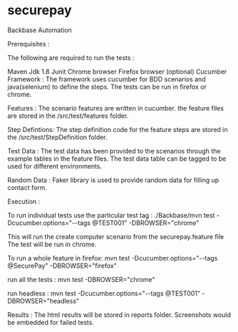 # securepay

Backbase Automation

Prerequisites :

The following are required to run the tests :

Maven
Jdk 1.8
Junit
Chrome browser
Firefox browser (optional)
Cucumber
Framework : The framework uses cucumber for BDD scenarios and java(selenium) to define the steps. The tests can be run in firefox or chrome.

Features : The scenario features are written in cucumber. the feature files are stored in the /src/test/features folder.

Step Defintions: The step definition code for the feature steps are stored in the /src/test/StepDefinition folder.

Test Data : The test data has been provided to the scenarios through the example tables in the feature files. The test data table can be tagged to be used for different environments. 

Random Data : Faker library is used to provide random data for filling up contact form.

Execution :

To run individual tests use the particular test tag : ./Backbase/mvn test -Dcucumber.options="--tags @TEST001" -DBROWSER="chrome" 

This will run the create computer scenario from the securepay.feature file The test will be run in chrome. 

To run a whole feature in firefox: mvn test -Dcucumber.options="--tags @SecurePay" -DBROWSER="firefox" 

run all the tests : mvn test -DBROWSER="chrome"

run headless : mvn test -Dcucumber.options="--tags @TEST001" -DBROWSER="headless"

Results : The html results will be stored in reports folder. Screenshots would be embedded for failed tests.
